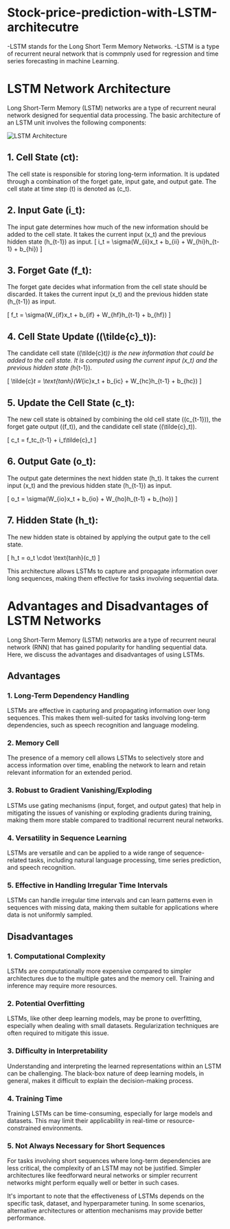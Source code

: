 # Stock-price-prediction-with-LSTM-architecutre
-LSTM stands for the Long Short Term Memory Networks.
-LSTM is a type of recurrent neural network that is commpnly used for regression and time series
forecasting in machine Learning.
# LSTM Network Architecture
Long Short-Term Memory (LSTM) networks are a type of recurrent neural network designed for sequential data processing. The basic architecture of an LSTM unit involves the following components:

![LSTM Architecture](https://i.stack.imgur.com/RHNrZ.jpg)
## 1. Cell State (ct):
The cell state is responsible for storing long-term information. It is updated through a combination of the forget gate, input gate, and output gate. The cell state at time step \(t\) is denoted as \(c_t\).
## 2. Input Gate (i_t):
The input gate determines how much of the new information should be added to the cell state. It takes the current input \(x_t\) and the previous hidden state \(h_{t-1}\) as input.
\[ i_t = \sigma(W_{ii}x_t + b_{ii} + W_{hi}h_{t-1} + b_{hi}) \]

## 3. Forget Gate (f_t):

The forget gate decides what information from the cell state should be discarded. It takes the current input \(x_t\) and the previous hidden state \(h_{t-1}\) as input.

\[ f_t = \sigma(W_{if}x_t + b_{if} + W_{hf}h_{t-1} + b_{hf}) \]

## 4. Cell State Update (\(\tilde{c}_t)\):

The candidate cell state (\(\tilde{c}_t\)) is the new information that could be added to the cell state. It is computed using the current input \(x_t\) and the previous hidden state \(h_{t-1}\).

\[ \tilde{c}_t = \text{tanh}(W_{ic}x_t + b_{ic} + W_{hc}h_{t-1} + b_{hc}) \]

## 5. Update the Cell State (c_t):

The new cell state is obtained by combining the old cell state (\(c_{t-1}\)), the forget gate output (\(f_t\)), and the candidate cell state (\(\tilde{c}_t\)).

\[ c_t = f_tc_{t-1} + i_t\tilde{c}_t \]

## 6. Output Gate (o_t):

The output gate determines the next hidden state \(h_t\). It takes the current input \(x_t\) and the previous hidden state \(h_{t-1}\) as input.

\[ o_t = \sigma(W_{io}x_t + b_{io} + W_{ho}h_{t-1} + b_{ho}) \]

## 7. Hidden State (h_t):

The new hidden state is obtained by applying the output gate to the cell state.

\[ h_t = o_t \cdot \text{tanh}(c_t) \]

This architecture allows LSTMs to capture and propagate information over long sequences, making them effective for tasks involving sequential data.
# Advantages and Disadvantages of LSTM Networks

Long Short-Term Memory (LSTM) networks are a type of recurrent neural network (RNN) that has gained popularity for handling sequential data. Here, we discuss the advantages and disadvantages of using LSTMs.

## Advantages

### 1. Long-Term Dependency Handling

LSTMs are effective in capturing and propagating information over long sequences. This makes them well-suited for tasks involving long-term dependencies, such as speech recognition and language modeling.

### 2. Memory Cell

The presence of a memory cell allows LSTMs to selectively store and access information over time, enabling the network to learn and retain relevant information for an extended period.

### 3. Robust to Gradient Vanishing/Exploding

LSTMs use gating mechanisms (input, forget, and output gates) that help in mitigating the issues of vanishing or exploding gradients during training, making them more stable compared to traditional recurrent neural networks.

### 4. Versatility in Sequence Learning

LSTMs are versatile and can be applied to a wide range of sequence-related tasks, including natural language processing, time series prediction, and speech recognition.

### 5. Effective in Handling Irregular Time Intervals

LSTMs can handle irregular time intervals and can learn patterns even in sequences with missing data, making them suitable for applications where data is not uniformly sampled.

## Disadvantages

### 1. Computational Complexity

LSTMs are computationally more expensive compared to simpler architectures due to the multiple gates and the memory cell. Training and inference may require more resources.

### 2. Potential Overfitting

LSTMs, like other deep learning models, may be prone to overfitting, especially when dealing with small datasets. Regularization techniques are often required to mitigate this issue.

### 3. Difficulty in Interpretability

Understanding and interpreting the learned representations within an LSTM can be challenging. The black-box nature of deep learning models, in general, makes it difficult to explain the decision-making process.

### 4. Training Time

Training LSTMs can be time-consuming, especially for large models and datasets. This may limit their applicability in real-time or resource-constrained environments.

### 5. Not Always Necessary for Short Sequences

For tasks involving short sequences where long-term dependencies are less critical, the complexity of an LSTM may not be justified. Simpler architectures like feedforward neural networks or simpler recurrent networks might perform equally well or better in such cases.

It's important to note that the effectiveness of LSTMs depends on the specific task, dataset, and hyperparameter tuning. In some scenarios, alternative architectures or attention mechanisms may provide better performance.

